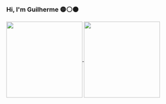 ### Hi, I'm Guilherme 🟡⚪⚫


<a href="https://github.com/guilhermeWASD/">
  <img height=200 align="center" src="https://github-readme-stats.vercel.app/api?username=guilhermeWASD&hide=prs&show_icons=true&theme=github_dark" />
</a>

<a href="https://github.com/guilhermeWASD/">
  <img height=200 align="center" src="https://github-readme-stats.vercel.app/api/top-langs/?username=guilhermeWASD&theme=github_dark&layout=compact" />
</a>

<!--
**guilhermeWASD/guilhermeWASD** is a ✨ _special_ ✨ repository because its `README.md` (this file) appears on your GitHub profile.

Here are some ideas to get you started:

- 🔭 I’m currently working on ...
- 🌱 I’m currently learning ...
- 👯 I’m looking to collaborate on ...
- 🤔 I’m looking for help with ...
- 💬 Ask me about ...
- 📫 How to reach me: ...
- 😄 Pronouns: ...
- ⚡ Fun fact: ...
-->
